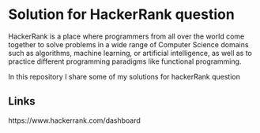 <h1>  Solution for HackerRank question </h1>

<p>HackerRank is a place where programmers from all over the world come together to solve problems in a wide range
of Computer Science domains such as algorithms, machine learning,
or artificial intelligence, as well as to practice different programming paradigms like functional programming.

<p> In this repository I share some of my solutions for hackerRank question

<h2> Links </h2>
 <p> https://www.hackerrank.com/dashboard


